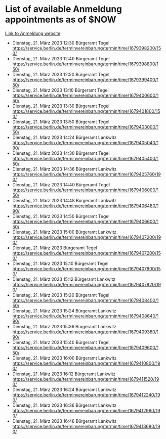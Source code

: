 # List of available Anmeldung appointments as of $NOW
[Link to Anmeldung website](https://service.berlin.de/terminvereinbarung/termin/tag.php?termin=1&anliegen[]=120686&dienstleisterlist=122210,122217,327316,122219,327312,122227,327314,122231,327346,122243,327348,122254,122252,329742,122260,329745,122262,329748,122271,327278,122273,327274,122277,327276,330436,122280,327294,122282,327290,122284,327292,122291,327270,122285,327266,122286,327264,122296,327268,150230,329760,122297,327286,122294,327284,122312,329763,122314,329775,122304,327330,122311,327334,122309,327332,317869,122281,327352,122279,329772,122283,122276,327324,122274,327326,122267,329766,122246,327318,122251,327320,122257,327322,122208,327298,122226,327300&herkunft=http%3A%2F%2Fservice.berlin.de%2Fdienstleistung%2F120686%2F)
- Dienstag, 21. März 2023 12:30 Bürgeramt Tegel https://service.berlin.de/terminvereinbarung/termin/time/1679398200/150/
- Dienstag, 21. März 2023 12:40 Bürgeramt Tegel https://service.berlin.de/terminvereinbarung/termin/time/1679398800/150/
- Dienstag, 21. März 2023 12:50 Bürgeramt Tegel https://service.berlin.de/terminvereinbarung/termin/time/1679399400/150/
- Dienstag, 21. März 2023 13:10 Bürgeramt Tegel https://service.berlin.de/terminvereinbarung/termin/time/1679400600/150/
- Dienstag, 21. März 2023 13:30 Bürgeramt Tegel https://service.berlin.de/terminvereinbarung/termin/time/1679401800/150/
- Dienstag, 21. März 2023 13:50 Bürgeramt Tegel https://service.berlin.de/terminvereinbarung/termin/time/1679403000/150/
- Dienstag, 21. März 2023 14:24 Bürgeramt Lankwitz https://service.berlin.de/terminvereinbarung/termin/time/1679405040/190/
- Dienstag, 21. März 2023 14:30 Bürgeramt Tegel https://service.berlin.de/terminvereinbarung/termin/time/1679405400/150/
- Dienstag, 21. März 2023 14:36 Bürgeramt Lankwitz https://service.berlin.de/terminvereinbarung/termin/time/1679405760/190/
- Dienstag, 21. März 2023 14:40 Bürgeramt Tegel https://service.berlin.de/terminvereinbarung/termin/time/1679406000/150/
- Dienstag, 21. März 2023 14:48 Bürgeramt Lankwitz https://service.berlin.de/terminvereinbarung/termin/time/1679406480/190/
- Dienstag, 21. März 2023 14:50 Bürgeramt Tegel https://service.berlin.de/terminvereinbarung/termin/time/1679406600/150/
- Dienstag, 21. März 2023 15:00 Bürgeramt Lankwitz https://service.berlin.de/terminvereinbarung/termin/time/1679407200/190/
- Dienstag, 21. März 2023  Bürgeramt Tegel https://service.berlin.de/terminvereinbarung/termin/time/1679407200/150/
- Dienstag, 21. März 2023 15:10 Bürgeramt Tegel https://service.berlin.de/terminvereinbarung/termin/time/1679407800/150/
- Dienstag, 21. März 2023 15:12 Bürgeramt Lankwitz https://service.berlin.de/terminvereinbarung/termin/time/1679407920/190/
- Dienstag, 21. März 2023 15:20 Bürgeramt Tegel https://service.berlin.de/terminvereinbarung/termin/time/1679408400/150/
- Dienstag, 21. März 2023 15:24 Bürgeramt Lankwitz https://service.berlin.de/terminvereinbarung/termin/time/1679408640/190/
- Dienstag, 21. März 2023 15:36 Bürgeramt Lankwitz https://service.berlin.de/terminvereinbarung/termin/time/1679409360/190/
- Dienstag, 21. März 2023 15:40 Bürgeramt Tegel https://service.berlin.de/terminvereinbarung/termin/time/1679409600/150/
- Dienstag, 21. März 2023 16:00 Bürgeramt Lankwitz https://service.berlin.de/terminvereinbarung/termin/time/1679410800/190/
- Dienstag, 21. März 2023 16:12 Bürgeramt Lankwitz https://service.berlin.de/terminvereinbarung/termin/time/1679411520/190/
- Dienstag, 21. März 2023 16:24 Bürgeramt Lankwitz https://service.berlin.de/terminvereinbarung/termin/time/1679412240/190/
- Dienstag, 21. März 2023 16:36 Bürgeramt Lankwitz https://service.berlin.de/terminvereinbarung/termin/time/1679412960/190/
- Dienstag, 21. März 2023 16:48 Bürgeramt Lankwitz https://service.berlin.de/terminvereinbarung/termin/time/1679413680/190/

